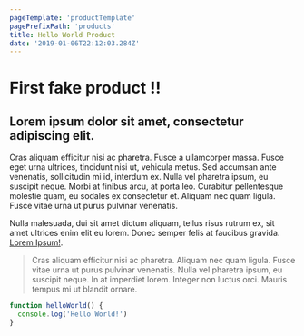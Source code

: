 ```yaml
---
pageTemplate: 'productTemplate'
pagePrefixPath: 'products'
title: Hello World Product
date: '2019-01-06T22:12:03.284Z'
---
```


# First fake product !!

## Lorem ipsum dolor sit amet, consectetur adipiscing elit.

Cras aliquam efficitur nisi ac pharetra. Fusce a ullamcorper massa. Fusce eget urna ultrices, tincidunt nisi ut, vehicula metus. Sed accumsan ante venenatis, sollicitudin mi id, interdum ex. Nulla vel pharetra ipsum, eu suscipit neque. Morbi at finibus arcu, at porta leo. Curabitur pellentesque molestie quam, eu sodales ex consectetur et. Aliquam nec quam ligula. Fusce vitae urna ut purus pulvinar venenatis.

Nulla malesuada, dui sit amet dictum aliquam, tellus risus rutrum ex, sit amet ultrices enim elit eu lorem. Donec semper felis at faucibus gravida.
[Lorem Ipsum!](https://www.lipsum.com/feed/html).

> Cras aliquam efficitur nisi ac pharetra.
> Aliquam nec quam ligula.
> Fusce vitae urna ut purus pulvinar venenatis.
> Nulla vel pharetra ipsum, eu suscipit neque.
> In at imperdiet lorem. Integer non luctus orci.
> Mauris tempus mi ut blandit ornare.

```js
function helloWorld() {
  console.log('Hello World!')
}
```
